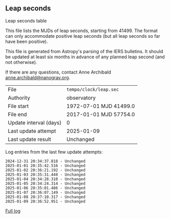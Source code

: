 
## Leap seconds

Leap seconds table

This file lists the MJDs of leap seconds, starting from 41499.
The format can only accommodate positive leap seconds (but all
leap seconds so far have been positive).

This file is generated from Astropy's parsing of the IERS
bulletins. It should be updated at least six months in advance
of any planned leap second (and not otherwise).

If there are any questions, contact Anne Archibald
<anne.archibald@nanograv.org>.

|     |     |
|:--- |:--- |
| File | `tempo/clock/leap.sec` |
| Authority | observatory |
| File start | 1972-07-01 MJD 41499.0 |
| File end | 2017-01-01 MJD 57754.0 |
| Update interval (days) | 0 |
| Last update attempt | 2025-01-09 |
| Last update result | Unchanged |

Log entries from the last few update attempts:
```
2024-12-31 20:34:37.818 - Unchanged
2025-01-01 20:35:42.516 - Unchanged
2025-01-02 20:36:21.192 - Unchanged
2025-01-03 20:35:31.448 - Unchanged
2025-01-04 20:34:28.310 - Unchanged
2025-01-05 20:34:24.314 - Unchanged
2025-01-06 20:35:01.486 - Unchanged
2025-01-07 20:36:07.149 - Unchanged
2025-01-08 20:37:10.317 - Unchanged
2025-01-09 20:36:52.951 - Unchanged
```
[Full log](https://raw.githubusercontent.com/ipta/pulsar-clock-corrections/main/log/tempo/clock/leap.sec.log)
